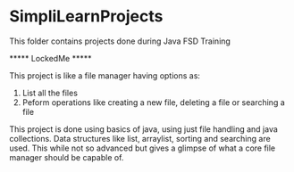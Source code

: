 # SimpliLearnProjects
This folder contains projects done during Java FSD Training

***** LockedMe *****

This project is like a file manager having options as:
1. List all the files
2. Peform operations like creating a new file, deleting a file or searching a file

This project is done using basics of java, using just file handling and java collections.
Data structures like list, arraylist, sorting and searching are used.
This while not so advanced but gives a glimpse of what a core file manager should be capable of.
